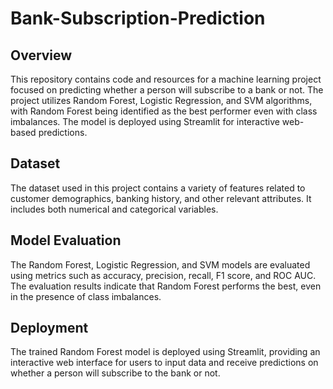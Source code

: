 # Bank-Subscription-Prediction

## Overview
This repository contains code and resources for a machine learning project focused on predicting whether a person will subscribe to a bank or not. The project utilizes Random Forest, Logistic Regression, and SVM algorithms, with Random Forest being identified as the best performer even with class imbalances. The model is deployed using Streamlit for interactive web-based predictions.

## Dataset
The dataset used in this project contains a variety of features related to customer demographics, banking history, and other relevant attributes. It includes both numerical and categorical variables. 

## Model Evaluation
The Random Forest, Logistic Regression, and SVM models are evaluated using metrics such as accuracy, precision, recall, F1 score, and ROC AUC. The evaluation results indicate that Random Forest performs the best, even in the presence of class imbalances.

## Deployment
The trained Random Forest model is deployed using Streamlit, providing an interactive web interface for users to input data and receive predictions on whether a person will subscribe to the bank or not.

 
